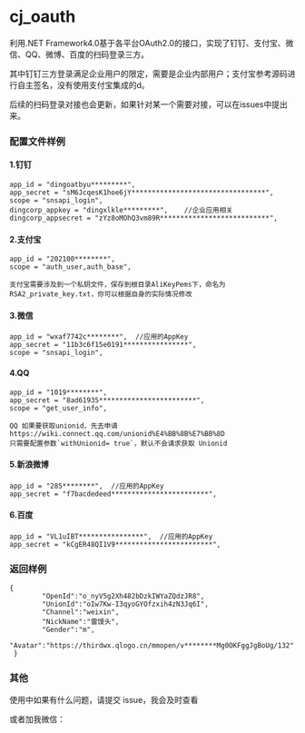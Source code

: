 # cj_oauth
利用.NET Framework4.0基于各平台OAuth2.0的接口，实现了钉钉、支付宝、微信、QQ、微博、百度的扫码登录三方。

其中钉钉三方登录满足企业用户的限定，需要是企业内部用户；支付宝参考源码进行自主签名，没有使用支付宝集成的d。

后续的扫码登录对接也会更新，如果针对某一个需要对接，可以在issues中提出来。

### 配置文件样例

#### 1.钉钉
```
app_id = "dingoatbyu*********",
app_secret = "sM6JcqesK1hoe6jY*********************************",
scope = "snsapi_login",
dingcorp_appkey = "dingxlkle*********",    //企业应用相关
dingcorp_appsecret = "zYz8oMOhQ3vm89R***************************",
```
#### 2.支付宝
```
app_id = "202100********",
scope = "auth_user,auth_base",

支付宝需要涉及到一个私钥文件，保存到根目录AliKeyPems下，命名为RSA2_private_key.txt，你可以根据自身的实际情况修改
```
#### 3.微信
```
app_id = "wxaf7742c********",  //应用的AppKey
app_secret = "11b3c6f15e0191****************",
scope = "snsapi_login",
```
#### 4.QQ
```
app_id = "1019********",
app_secret = "8ad61935************************",
scope = "get_user_info",

QQ 如果要获取unionid，先去申请https://wiki.connect.qq.com/unionid%E4%BB%8B%E7%BB%8D
只需要配置参数`withUnionid= true`，默认不会请求获取 Unionid

```
#### 5.新浪微博
```
app_id = "285********",  //应用的AppKey
app_secret = "f7bacdedeed************************",
```
#### 6.百度
```
app_id = "VL1uIBT****************",  //应用的AppKey
app_secret = "kCgER48QI1V9************************",
```


### 返回样例
```
{    
        "OpenId":"o_nyV5g2Xh482bDzkIWYaZQdzJR8",    
        "UnionId":"oIw7Kw-I3qyoGYOfzxih4zN3Jq6I",    
        "Channel":"weixin",    
        "NickName":"雷馒头",    
        "Gender":"m", 
        "Avatar":"https://thirdwx.qlogo.cn/mmopen/v********Mg0OKFggJgBoUg/132"
 }
```


### 其他
使用中如果有什么问题，请提交 issue，我会及时查看

或者加我微信：
